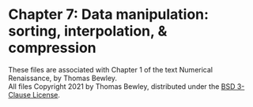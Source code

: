 # Chapter 7: Data manipulation: sorting, interpolation, & compression
These files are associated with Chapter 1 of the text Numerical Renaissance, by Thomas Bewley.<BR>
All files Copyright 2021 by Thomas Bewley, distributed under the <a href="https://github.com/tbewley/NR/blob/main/LICENSE">BSD 3-Clause License</a>.
